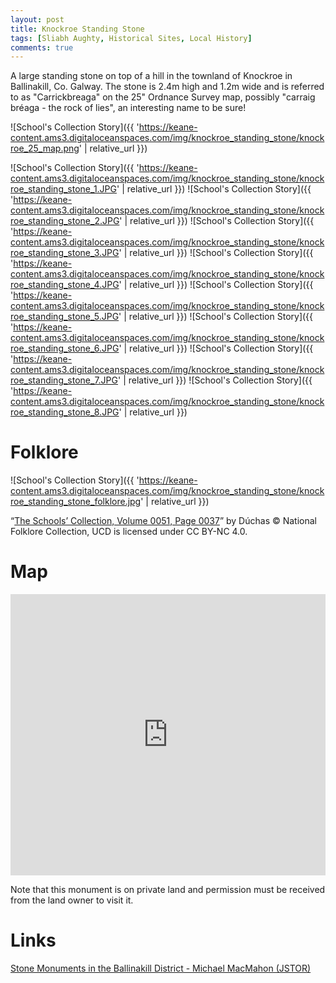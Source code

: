 ```yaml
---
layout: post
title: Knockroe Standing Stone
tags: [Sliabh Aughty, Historical Sites, Local History]
comments: true
---
```


A large standing stone on top of a hill in the townland of Knockroe in Ballinakill, Co. Galway. The stone is 2.4m high and 1.2m wide and is referred to as "Carrickbreaga" on the 25" Ordnance Survey map, possibly "carraig bréaga - the rock of lies", an interesting name to be sure!

![School's Collection Story]({{ 'https://keane-content.ams3.digitaloceanspaces.com/img/knockroe_standing_stone/knockroe_25_map.png' | relative_url }})

![School's Collection Story]({{ 'https://keane-content.ams3.digitaloceanspaces.com/img/knockroe_standing_stone/knockroe_standing_stone_1.JPG' | relative_url }})
![School's Collection Story]({{ 'https://keane-content.ams3.digitaloceanspaces.com/img/knockroe_standing_stone/knockroe_standing_stone_2.JPG' | relative_url }})
![School's Collection Story]({{ 'https://keane-content.ams3.digitaloceanspaces.com/img/knockroe_standing_stone/knockroe_standing_stone_3.JPG' | relative_url }})
![School's Collection Story]({{ 'https://keane-content.ams3.digitaloceanspaces.com/img/knockroe_standing_stone/knockroe_standing_stone_4.JPG' | relative_url }})
![School's Collection Story]({{ 'https://keane-content.ams3.digitaloceanspaces.com/img/knockroe_standing_stone/knockroe_standing_stone_5.JPG' | relative_url }})
![School's Collection Story]({{ 'https://keane-content.ams3.digitaloceanspaces.com/img/knockroe_standing_stone/knockroe_standing_stone_6.JPG' | relative_url }})
![School's Collection Story]({{ 'https://keane-content.ams3.digitaloceanspaces.com/img/knockroe_standing_stone/knockroe_standing_stone_7.JPG' | relative_url }})
![School's Collection Story]({{ 'https://keane-content.ams3.digitaloceanspaces.com/img/knockroe_standing_stone/knockroe_standing_stone_8.JPG' | relative_url }})


# Folklore
![School's Collection Story]({{ 'https://keane-content.ams3.digitaloceanspaces.com/img/knockroe_standing_stone/knockroe_standing_stone_folklore.jpg' | relative_url }})

“[The Schools’ Collection, Volume 0051, Page 0037](https://www.duchas.ie/en/cbes/4583314/4578773/4586898)” by Dúchas © National Folklore Collection, UCD is licensed under CC BY-NC 4.0.

# Map
<iframe width="100%" width="600" height="450" frameborder="0" style="border:0" src="https://www.google.com/maps/embed/v1/place?q=53.098490,-8.463938&amp;key=AIzaSyBVNC6dbEIPRjV2os7cRJfSaEh7WLjx9ZQ&maptype=satellite"></iframe>

Note that this monument is on private land and permission must be received from the land owner to visit it.

# Links
[Stone Monuments in the Ballinakill District - Michael MacMahon (JSTOR)](https://www.jstor.org/stable/25535504?seq=1)
